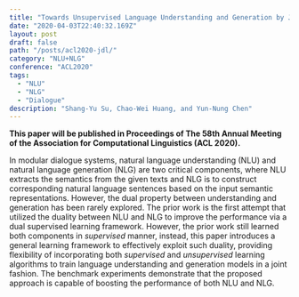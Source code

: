 ```yaml
---
title: "Towards Unsupervised Language Understanding and Generation by Joint Dual Learning"
date: "2020-04-03T22:40:32.169Z"
layout: post
draft: false
path: "/posts/acl2020-jdl/"
category: "NLU+NLG"
conference: "ACL2020"
tags:
  - "NLU"
  - "NLG"
  - "Dialogue"
description: "Shang-Yu Su, Chao-Wei Huang, and Yun-Nung Chen"
---
```


<b>This paper will be published in Proceedings of The 58th Annual Meeting of the Association for Computational Linguistics (ACL 2020).</b>

In modular dialogue systems, natural language understanding (NLU) and natural language generation (NLG) are two critical components, where NLU extracts the semantics from the given texts and NLG is to construct corresponding natural language sentences based on the input semantic representations.
However, the dual property between understanding and generation has been rarely explored.
The prior work is the first attempt that utilized the duality between NLU and NLG to improve the performance via a dual supervised learning framework.
However, the prior work still learned both components in *supervised* manner, instead, this paper introduces a general learning framework to effectively exploit such duality, providing flexibility of incorporating both *supervised* and *unsupervised* learning algorithms to train language understanding and generation models in a joint fashion. 
The benchmark experiments demonstrate that the proposed approach is capable of boosting the performance of both NLU and NLG.